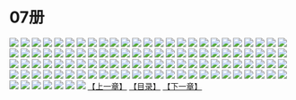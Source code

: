 # 07册
![](https://mao.mhtupian.com/uploads/img/7563/111236/1.jpg)
![](https://mao.mhtupian.com/uploads/img/7563/111236/2.jpg)
![](https://mao.mhtupian.com/uploads/img/7563/111236/3.jpg)
![](https://mao.mhtupian.com/uploads/img/7563/111236/4.jpg)
![](https://mao.mhtupian.com/uploads/img/7563/111236/5.jpg)
![](https://mao.mhtupian.com/uploads/img/7563/111236/6.jpg)
![](https://mao.mhtupian.com/uploads/img/7563/111236/7.jpg)
![](https://mao.mhtupian.com/uploads/img/7563/111236/8.jpg)
![](https://mao.mhtupian.com/uploads/img/7563/111236/9.jpg)
![](https://mao.mhtupian.com/uploads/img/7563/111236/10.jpg)
![](https://mao.mhtupian.com/uploads/img/7563/111236/11.jpg)
![](https://mao.mhtupian.com/uploads/img/7563/111236/12.jpg)
![](https://mao.mhtupian.com/uploads/img/7563/111236/13.jpg)
![](https://mao.mhtupian.com/uploads/img/7563/111236/14.jpg)
![](https://mao.mhtupian.com/uploads/img/7563/111236/15.jpg)
![](https://mao.mhtupian.com/uploads/img/7563/111236/16.jpg)
![](https://mao.mhtupian.com/uploads/img/7563/111236/17.jpg)
![](https://mao.mhtupian.com/uploads/img/7563/111236/18.jpg)
![](https://mao.mhtupian.com/uploads/img/7563/111236/19.jpg)
![](https://mao.mhtupian.com/uploads/img/7563/111236/20.jpg)
![](https://mao.mhtupian.com/uploads/img/7563/111236/21.jpg)
![](https://mao.mhtupian.com/uploads/img/7563/111236/22.jpg)
![](https://mao.mhtupian.com/uploads/img/7563/111236/23.jpg)
![](https://mao.mhtupian.com/uploads/img/7563/111236/24.jpg)
![](https://mao.mhtupian.com/uploads/img/7563/111236/25.jpg)
![](https://mao.mhtupian.com/uploads/img/7563/111236/26.jpg)
![](https://mao.mhtupian.com/uploads/img/7563/111236/27.jpg)
![](https://mao.mhtupian.com/uploads/img/7563/111236/28.jpg)
![](https://mao.mhtupian.com/uploads/img/7563/111236/29.jpg)
![](https://mao.mhtupian.com/uploads/img/7563/111236/30.jpg)
![](https://mao.mhtupian.com/uploads/img/7563/111236/31.jpg)
![](https://mao.mhtupian.com/uploads/img/7563/111236/32.jpg)
![](https://mao.mhtupian.com/uploads/img/7563/111236/33.jpg)
![](https://mao.mhtupian.com/uploads/img/7563/111236/34.jpg)
![](https://mao.mhtupian.com/uploads/img/7563/111236/35.jpg)
![](https://mao.mhtupian.com/uploads/img/7563/111236/36.jpg)
![](https://mao.mhtupian.com/uploads/img/7563/111236/37.jpg)
![](https://mao.mhtupian.com/uploads/img/7563/111236/38.jpg)
![](https://mao.mhtupian.com/uploads/img/7563/111236/39.jpg)
![](https://mao.mhtupian.com/uploads/img/7563/111236/40.jpg)
![](https://mao.mhtupian.com/uploads/img/7563/111236/41.jpg)
![](https://mao.mhtupian.com/uploads/img/7563/111236/42.jpg)
![](https://mao.mhtupian.com/uploads/img/7563/111236/43.jpg)
![](https://mao.mhtupian.com/uploads/img/7563/111236/44.jpg)
![](https://mao.mhtupian.com/uploads/img/7563/111236/45.jpg)
![](https://mao.mhtupian.com/uploads/img/7563/111236/46.jpg)
![](https://mao.mhtupian.com/uploads/img/7563/111236/47.jpg)
![](https://mao.mhtupian.com/uploads/img/7563/111236/48.jpg)
![](https://mao.mhtupian.com/uploads/img/7563/111236/49.jpg)
![](https://mao.mhtupian.com/uploads/img/7563/111236/50.jpg)
![](https://mao.mhtupian.com/uploads/img/7563/111236/51.jpg)
![](https://mao.mhtupian.com/uploads/img/7563/111236/52.jpg)
![](https://mao.mhtupian.com/uploads/img/7563/111236/53.jpg)
![](https://mao.mhtupian.com/uploads/img/7563/111236/54.jpg)
![](https://mao.mhtupian.com/uploads/img/7563/111236/55.jpg)
![](https://mao.mhtupian.com/uploads/img/7563/111236/56.jpg)
![](https://mao.mhtupian.com/uploads/img/7563/111236/57.jpg)
![](https://mao.mhtupian.com/uploads/img/7563/111236/58.jpg)
![](https://mao.mhtupian.com/uploads/img/7563/111236/59.jpg)
![](https://mao.mhtupian.com/uploads/img/7563/111236/60.jpg)
![](https://mao.mhtupian.com/uploads/img/7563/111236/61.jpg)
![](https://mao.mhtupian.com/uploads/img/7563/111236/62.jpg)
![](https://mao.mhtupian.com/uploads/img/7563/111236/63.jpg)
![](https://mao.mhtupian.com/uploads/img/7563/111236/64.jpg)
![](https://mao.mhtupian.com/uploads/img/7563/111236/65.jpg)
![](https://mao.mhtupian.com/uploads/img/7563/111236/66.jpg)
![](https://mao.mhtupian.com/uploads/img/7563/111236/67.jpg)
![](https://mao.mhtupian.com/uploads/img/7563/111236/68.jpg)
![](https://mao.mhtupian.com/uploads/img/7563/111236/69.jpg)
![](https://mao.mhtupian.com/uploads/img/7563/111236/70.jpg)
![](https://mao.mhtupian.com/uploads/img/7563/111236/71.jpg)
![](https://mao.mhtupian.com/uploads/img/7563/111236/72.jpg)
![](https://mao.mhtupian.com/uploads/img/7563/111236/73.jpg)
![](https://mao.mhtupian.com/uploads/img/7563/111236/74.jpg)
![](https://mao.mhtupian.com/uploads/img/7563/111236/75.jpg)
![](https://mao.mhtupian.com/uploads/img/7563/111236/76.jpg)
![](https://mao.mhtupian.com/uploads/img/7563/111236/77.jpg)
![](https://mao.mhtupian.com/uploads/img/7563/111236/78.jpg)
![](https://mao.mhtupian.com/uploads/img/7563/111236/79.jpg)
![](https://mao.mhtupian.com/uploads/img/7563/111236/80.jpg)
![](https://mao.mhtupian.com/uploads/img/7563/111236/81.jpg)
![](https://mao.mhtupian.com/uploads/img/7563/111236/82.jpg)
![](https://mao.mhtupian.com/uploads/img/7563/111236/83.jpg)
![](https://mao.mhtupian.com/uploads/img/7563/111236/84.jpg)
![](https://mao.mhtupian.com/uploads/img/7563/111236/85.jpg)
![](https://mao.mhtupian.com/uploads/img/7563/111236/86.jpg)
![](https://mao.mhtupian.com/uploads/img/7563/111236/87.jpg)
![](https://mao.mhtupian.com/uploads/img/7563/111236/88.jpg)
![](https://mao.mhtupian.com/uploads/img/7563/111236/89.jpg)
![](https://mao.mhtupian.com/uploads/img/7563/111236/90.jpg)
![](https://mao.mhtupian.com/uploads/img/7563/111236/91.jpg)
![](https://mao.mhtupian.com/uploads/img/7563/111236/92.jpg)
![](https://mao.mhtupian.com/uploads/img/7563/111236/93.jpg)
![](https://mao.mhtupian.com/uploads/img/7563/111236/94.jpg)
![](https://mao.mhtupian.com/uploads/img/7563/111236/95.jpg)
![](https://mao.mhtupian.com/uploads/img/7563/111236/96.jpg)
![](https://mao.mhtupian.com/uploads/img/7563/111236/97.jpg)
![](https://mao.mhtupian.com/uploads/img/7563/111236/98.jpg)
![](https://mao.mhtupian.com/uploads/img/7563/111236/99.jpg)
![](https://mao.mhtupian.com/uploads/img/7563/111236/100.jpg)
![](https://mao.mhtupian.com/uploads/img/7563/111236/101.jpg)
![](https://mao.mhtupian.com/uploads/img/7563/111236/102.jpg)
![](https://mao.mhtupian.com/uploads/img/7563/111236/103.jpg)
![](https://mao.mhtupian.com/uploads/img/7563/111236/104.jpg)
![](https://mao.mhtupian.com/uploads/img/7563/111236/105.jpg)
![](https://mao.mhtupian.com/uploads/img/7563/111236/106.jpg)
![](https://mao.mhtupian.com/uploads/img/7563/111236/107.jpg)
[【上一章】](./174.md)
[【目录】](./READMD.md)
[【下一章】](./176.md)
